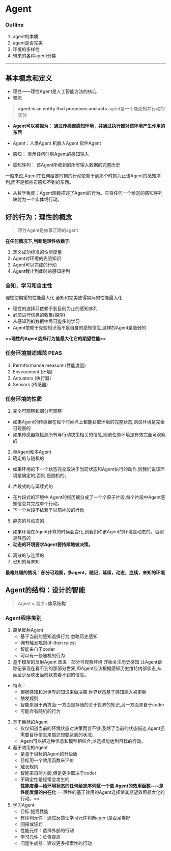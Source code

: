 # Agent
### Outline
1. agent的本质
2. agent是否完美
3. 环境的多样性
4. 带来的各种agent分类
---
## 基本概念和定义
- 理性——理性Agent是人工智能方法的核心
- 智能
> **agent is an entity that perceives and acts**
> agent是一个能感知并行动的实体

- **Agent可以被视为：
通过传感器感知环境，并通过执行器对该环境产生作用的东西**
- Agent：人类Agent 机器人Agent  软件Agent

- 感知：
表示任何时刻Agent的感知输入
- 感知序列：
该Agent所收到的所有输入数据的完整历史

一般来说,Agent在任何给定时刻的行动依赖于到那个时刻为止该Agent的感知序列,而不是那些它感知不到的东西。
- 从数学角度：Agent函数描述了Agent的行为。它将任何一个给定的感知序列映射为一个实体或行动。

## 好的行为：理性的概念
> 理性Agent是做事正确的agent

**在任何情况下,判断是理性依赖于:**
1. 定义成功标准的性能度量
2. Agent对环境的先验知识
3. Agent可以完成的行动
4. Agent截止到此时的感知序列

### 全知，学习和自主性
理性使期望的性能最大化
全知和完美使得实际的性能最大化
- 理性的选择只依赖于到目前为止的感知序列
- 必须进行信息的收集(探测)
- 从感知到的数据中尽可能多的学习
- Agent依赖于先验知识而不是自身的感知信息,这样的Agent是脆弱的

==**理性的Agent选择行为能最大化它的期望性能**==


### 任务环境描述规范 PEAS
1. Permformance measure (性能度量)
2. Environment (环境)
3. Actuators (执行器)
4. Sensors (传感器)


### 任务环境的性质
1. 完全可观察和部分可观察
- 如果Agent的传感器在每个时间点上都能获取环境的完整状态,则说环境是完全可观察的
- 如果传感器能检测所有与行动决策相关的信息,则该任务环境是有效完全可观察的
2. 单Agent和多Agent
3. 确定的与随机的
- 如果环境的下一个状态完全取决于当前状态和Agent执行的动作,则我们说该环境是确定的;否则,是随机的。
4. 片段式的与延续式的
- 在片段式的环境中,Agent的经历被分成了一个个原子片段,每个片段中Agent感知信息并完成单个行动。
- 下一个片段不依赖于以前片段的行动
5. 静态的与动态的
- 如果环境在Agent计算的时候会变化,则我们称该Agent的环境是动态的。否则是静态的
- **动态的环境要求Agent要持续地做决策。**
6. 离散的与连续的
7. 已知的与未知

**最难处理的情况：部分可观察，多agent，随记，延续，动态，连续，未知的环境**


## Agent的结构：设计的智能
> Agent = 程序+**体系结构**

### Agent程序类别
1. 简单反射Agent 
	- 基于当前的感知选择行为,忽略历史感知
	- 拥有触发规则(if-then rules)
	- 智能来自于coder
	- 可以有一些随机的行为
2. 基于模型的反射Agent 
	改进：部分可观察环境 开始关注历史感知
	让Agent跟踪记录现在看不到的那部分世界,即Agent应该根据感知历史维持内部状态,从而至少反映出当前状态看不到的信息。
- 特点：
	- 根据感知和对世界的知识来做决策 世界状态基于感知输入被更新
	- 触发规则
	- 智能来自于两方面:一方面是存储的关于世界的知识,另一方面来自于coder
	- 可能会有随机的行为
3. 基于目标的Agent 
	- 仅仅知道当前的环境状态对决策而言不够,及除了当前的状态描述,Agent还需要目标信息来描述想要达到的状况。
	- Agent可以把这种信息和模型相结合,以选择能达到目标的行动。
4. 基于效用的Agent 
	- 是基于目标的Agent的升级版
	- 目标用一个效用函数来评价
	- 触发规则
	- 智能来自两方面,但是更少取决于coder
	- 不确定性是经常会发生的	
	**性能度量—给环境状态的任何给定序列赋一个值**
	**Agent的效用函数----是性能度量的内在化**
	==理性的基于效用的Agent选择使其期望效用最大化的行动。==
5. 学习Agent
	- 目标:提高性能
	- 有评判元件：通过反馈让学习元件判断agent是否足够好
	- 回报或惩罚
	- 性能元件：选择外部的行动
	- 学习元件：负责提高
	- 问题生成器：建议更多探索性的行动
	